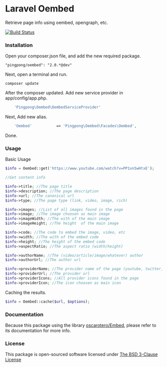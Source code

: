 Laravel Oembed
======

Retrieve page info using oembed, opengraph, etc.

[![Build Status](https://travis-ci.org/pingpong-labs/oembed.svg?branch=master)](https://travis-ci.org/pingpong-labs/oembed)

### Installation

Open your composer.json file, and add the new required package.

    "pingpong/oembed": "2.0.*@dev"

Next, open a terminal and run.

    composer update

After the composer updated. Add new service provider in app/config/app.php.

```php
    'Pingpong\Oembed\OembedServiceProvider'
```

Next, Add new alias.

```php
    'Oembed'           => 'Pingpong\Oembed\Facades\Oembed',
```

Done.

### Usage

Basic Usage

```php
$info = Oembed::get('https://www.youtube.com/watch?v=PP1xn5wHtxE');

//Get content info

$info->title; //The page title
$info->description; //The page description
$info->url; //The canonical url
$info->type; //The page type (link, video, image, rich)

$info->images; //List of all images found in the page
$info->image; //The image choosen as main image
$info->imageWidth; //The with of the main image
$info->imageHeight; //The height  of the main image

$info->code; //The code to embed the image, video, etc
$info->width; //The with of the embed code
$info->height; //The height of the embed code
$info->aspectRatio; //The aspect ratio (width/height)

$info->authorName; //The (video/article/image/whatever) author 
$info->authorUrl; //The author url

$info->providerName; //The provider name of the page (youtube, twitter, instagram, etc)
$info->providerUrl; //The provider url
$info->providerIcons; //All provider icons found in the page
$info->providerIcon; //The icon choosen as main icon
```

Caching the results.

```php
$info = Oembed::cache($url, $options);
```

### Documentation

Because this package using the library [oscarotero/Embed](https://github.com/oscarotero/Embed), please refer to its documentation for more info.

### License

This package is open-sourced software licensed under [The BSD 3-Clause License](http://opensource.org/licenses/BSD-3-Clause)
